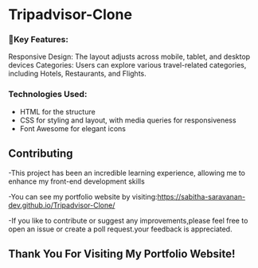 # Tripadvisor-Clone

### 🚀Key Features:
Responsive Design: The layout adjusts across mobile, tablet, and desktop devices
Categories: Users can explore various travel-related categories, including Hotels, Restaurants, and Flights.


### Technologies Used:
- HTML for the structure
- CSS for styling and layout, with media queries for responsiveness
- Font Awesome for elegant icons

## Contributing
-This project has been an incredible learning experience, allowing me to enhance my front-end development skills

-You can see my portfolio website by visiting:https://sabitha-saravanan-dev.github.io/Tripadvisor-Clone/

-If you like to contribute or suggest any improvements,please feel free to open an issue or create a poll request.your feedback is appreciated.

## Thank You For Visiting My Portfolio Website!
